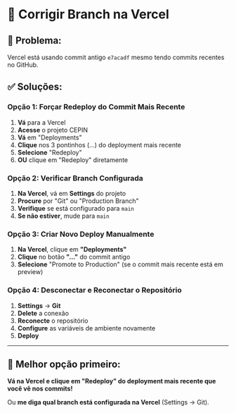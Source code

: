 # 🔧 Corrigir Branch na Vercel

## 🚨 Problema:
Vercel está usando commit antigo `e7acadf` mesmo tendo commits recentes no GitHub.

## ✅ Soluções:

### Opção 1: Forçar Redeploy do Commit Mais Recente

1. **Vá** para a Vercel
2. **Acesse** o projeto CEPIN
3. **Vá** em "Deployments"
4. **Clique** nos 3 pontinhos (...) do deployment mais recente
5. **Selecione** "Redeploy"
6. **OU** clique em "Redeploy" diretamente

### Opção 2: Verificar Branch Configurada

1. **Na Vercel**, vá em **Settings** do projeto
2. **Procure** por "Git" ou "Production Branch"
3. **Verifique** se está configurado para `main`
4. **Se não estiver**, mude para `main`

### Opção 3: Criar Novo Deploy Manualmente

1. **Na Vercel**, clique em **"Deployments"**
2. **Clique** no botão **"..."** do commit antigo
3. **Selecione** "Promote to Production" (se o commit mais recente está em preview)

### Opção 4: Desconectar e Reconectar o Repositório

1. **Settings** → **Git**
2. **Delete** a conexão
3. **Reconecte** o repositório
4. **Configure** as variáveis de ambiente novamente
5. **Deploy**

---

## 🎯 Melhor opção primeiro:

**Vá na Vercel e clique em "Redeploy" do deployment mais recente que você vê nos commits!**

Ou **me diga qual branch está configurada na Vercel** (Settings → Git).

